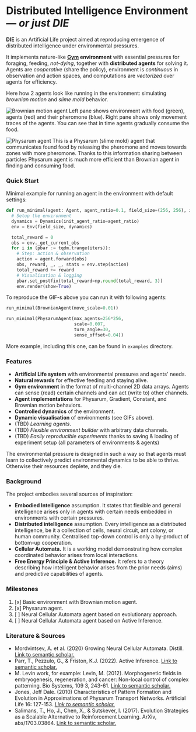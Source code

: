 # Distributed Intelligence Environment — *or just DIE*

**DIE** is an Artificial Life project aimed at reproducing emergence of distributed intelligence under environmental pressures.

It implements nature-like **[Gym](https://github.com/Farama-Foundation/Gymnasium) environment** with essential pressures for foraging, feeding, *not-dying*, together with **distributed agents** for solving it. Agents are *cooperative* (share the policy), environment is *continuous* in observation and action spaces, and computations are *vectorized* over agents for efficiency.

Here how 2 agents look like running in the environment: simulating *brownian motion* and *slime mold* behavior.

![Brownian motion agent](img/RandomAgent.gif "Brownian motion agent animation")
Left pane shows environment with food (green), agents (red) and their pheromone (blue). Right pane shows only movement traces of the agents. You can see that in time agents gradually consume the food.

![Physarum agent](img/PhysarumAgent.gif "Physarum agent animation")
This is a Physarum (slime mold) agent that communicates found food by releasing the pheromone and moves towards zones with more pheromone. Thanks to this information sharing between particles Physarum agent is much more efficient than Brownian agent in finding and consuming food.

### Quick Start

Minimal example for running an agent in the environment with default settings:
```python
def run_minimal(agent: Agent, agent_ratio=0.1, field_size=(256, 256), iters=300):
  # Setup the environment
  dynamics = Dynamics(init_agent_ratio=agent_ratio)
  env = Env(field_size, dynamics)

  total_reward = 0
  obs = env._get_current_obs
  for i in (pbar := tqdm.trange(iters)):
    # Step: action & observation
    action = agent.forward(obs)
    obs, reward, _, _, stats = env.step(action)
    total_reward += reward
    # Visualisation & logging
    pbar.set_postfix(total_reward=np.round(total_reward, 3))
    env.render(show=True)
```

To reproduce the GIF-s above you can run it with following agents:
```python
run_minimal(BrownianAgent(move_scale=0.01))

run_minimal(PhysarumAgent(max_agents=256*256,
                          scale=0.007,
                          turn_angle=30,
                          sense_offset=0.04))
```

More example, including this one, can be found in `examples` directory.

### Features

- **Artificial Life system** with environmental pressures and agents' needs.
- **Natural rewards** for effective feeding and staying alive.
- **Gym environment** in the format of multi-channel 2D data arrays. Agents can sense (read) certain channels and can act (write to) other channels.
- **Agent implementations** for Physarum, Gradient, Constant, and Brownian motion behaviors.
- **Controlled dynamics** of the environment.
- **Dynamic visualisation** of environments (see GIFs above).
- (TBD) *Learning agents*.
- (TBD) *Flexible environment builder* with arbitrary data channels.
- (TBD) *Easily reproducible experiments* thanks to saving & loading of experiment setup (all parameters of environments & agents)

The environmental pressure is designed in such a way so that agents must learn to collectively predict environmental dynamics to be able to thrive. Otherwise their resources deplete, and they die.

### Background

The project embodies several sources of inspiration:
- **Embodied Intelligence** assumption.
  It states that flexible and general intelligence arises only in agents with certain needs embedded in environments with certain pressures.
- **Distributed intelligence** assumption. 
  Every intelligence as a distributed intelligence, be it a collection of cells, neural circuit, ant colony, or human community. Centralised top-down control is only a by-product of bottom-up cooperation.
- **Cellular Automata.**
  It is a working model demonstrating how complex coordinated behavior arises from local interactions.
- **Free Energy Principle & Active Inference.**
  It refers to a theory describing how intelligent behavior arises from the prior needs (aims) and predictive capabilities of agents.


### Milestones

1. [x] Basic environment with Brownian motion agent.
2. [x] Physarum agent.
3. [ ] Neural Cellular Automata agent based on evolutionary approach.
4. [ ] Neural Cellular Automata agent based on Active Inference. 

### Literature & Sources

- Mordvintsev, A. et al. (2020) Growing Neural Cellular Automata. Distill. [Link to semantic scholar.](https://api.semanticscholar.org/CorpusID:213719058)
- Parr, T., Pezzulo, G., & Friston, K.J. (2022). Active Inference. [Link to semantic scholar.](https://api.semanticscholar.org/CorpusID:247833519)
- M. Levin work, for example: Levin, M. (2012). Morphogenetic fields in embryogenesis, regeneration, and cancer: Non-local control of complex patterning. Bio Systems, 109 3, 243-61. [Link to semantic scholar.](https://api.semanticscholar.org/CorpusID:767009)
- Jones, Jeff Dale. (2010) Characteristics of Pattern Formation and Evolution in Approximations of Physarum Transport Networks. Artificial Life 16: 127-153. *[Link to semantic scholar.](https://api.semanticscholar.org/CorpusID:7511776Physarum)*
- Salimans, T., Ho, J., Chen, X., & Sutskever, I. (2017). Evolution Strategies as a Scalable Alternative to Reinforcement Learning. ArXiv, abs/1703.03864. [Link to semantic scholar.](https://api.semanticscholar.org/CorpusID:11410889)
